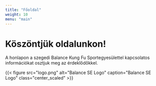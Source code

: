 ```yaml
---
title: "Főoldal"
weight: 10
menu: "main"
---
```

# Köszöntjük oldalunkon!


A honlapon a szegedi Balance Kung Fu Sportegyesülettel kapcsolatos információkat osztjuk meg az érdeklődőkkel.


{{< figure src="logo.png" alt="Balance SE Logo" caption="Balance SE Logo" class="center_scaled" >}}
